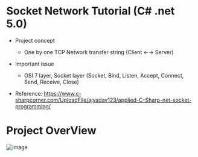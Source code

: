 # Socket Network Tutorial (C# .net 5.0)

* Project concept

  *  One by one TCP Network transfer string  (Client ←→ Server)

* Important issue

  *  OSI 7 layer, Socket layer (Socket, Bind, Listen, Accept, Connect, Send, Receive, Close) 

* Reference: https://www.c-sharpcorner.com/UploadFile/ajyadav123/applied-C-Sharp-net-socket-programming/

# Project OverView

![image](https://raw.githubusercontent.com/Wei-Tsung-Lin/CsharpforSocket/main/demo.jpg)
